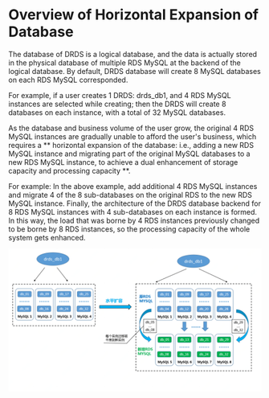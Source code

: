 # Overview of Horizontal Expansion of Database

The database of DRDS is a logical database, and the data is actually stored in the physical database of multiple RDS MySQL at the backend of the logical database. By default, DRDS database will create 8 MySQL databases on each RDS MySQL corresponded.<br>

For example, if a user creates 1 DRDS: drds_db1, and 4 RDS MySQL instances are selected while creating; then the DRDS will create 8 databases on each instance, with a total of 32 MySQL databases.


As the database and business volume of the user grow, the original 4 RDS MySQL instances are gradually unable to afford the user's business, which requires a ** horizontal expansion of the database: i.e., adding a new RDS MySQL instance and
migrating part of the original MySQL databases to a new RDS MySQL instance, to achieve a dual enhancement of storage capacity and processing capacity **. <br>

For example: In the above example, add additional 4 RDS MySQL instances and migrate 4 of the 8 sub-databases on the original RDS to the new RDS MySQL instance.
Finally, the architecture of the DRDS database backend for 8 RDS MySQL instances with 4 sub-databases on each instance is formed. In this way, the load that was borne by 4 RDS instances previously changed to be borne by 8 RDS instances, so the processing capacity of the whole system gets enhanced.

![水平扩容概述](../../../../../../image/DRDS/database-expansion.png)
